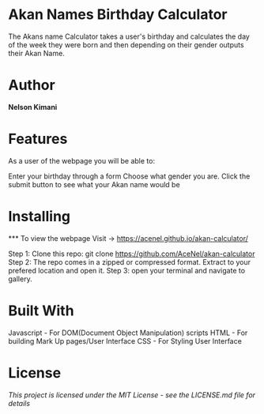 # Akan Names Birthday Calculator
The Akans name Calculator takes a user's birthday and calculates the day of the week they were born and then depending on their gender outputs their Akan Name.

# Author
**Nelson Kimani**

# Features
As a user of the webpage you will be able to:

Enter your birthday through a form
Choose what gender you are.
Click the submit button to see what your Akan name would be

# Installing
*** To view the webpage Visit -> https://acenel.github.io/akan-calculator/

Step 1: Clone this repo: git clone https://github.com/AceNel/akan-calculator
Step 2: The repo comes in a zipped or compressed format. Extract to your prefered location and open it.
Step 3: open your terminal and navigate to gallery.

# Built With
Javascript - For DOM(Document Object Manipulation) scripts
HTML - For building Mark Up pages/User Interface
CSS - For Styling User Interface

# License
*This project is licensed under the MIT License - see the LICENSE.md file for details*
